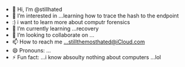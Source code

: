 - 👋 Hi, I’m @stillhated
- 👀 I’m interested in ...learning how to trace the hash to the endpoint
- :) i want to learn more about computr forensics
- 🌱 I’m currently learning ...recovery
- 💞️ I’m looking to collaborate on ...
- 📫 How to reach me ...stillthemosthated@iCloud.com
- 😄 Pronouns: ...
- ⚡ Fun fact: ...i know absoulty nothing about computers ...lol

<!---
stillhated/stillhated is a ✨ special ✨ repository because its `README.md` (this file) appears on your GitHub profile.
You can click the Preview link to take a look at your changes.
--->

